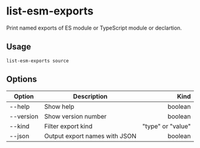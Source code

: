 # list-esm-exports

Print named exports of ES module or TypeScript module or declartion.

## Usage

```
list-esm-exports source
```

## Options

| Option    | Description                   |              Kind |
| --------- | ----------------------------- | ----------------: |
| --help    | Show help                     |           boolean |
| --version | Show version number           |           boolean |
| --kind    | Filter export kind            | "type" or "value" |
| --json    | Output export names with JSON |           boolean |
